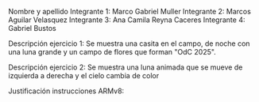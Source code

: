 Nombre y apellido 
Integrante 1: Marco Gabriel Muller
Integrante 2: Marcos Aguilar Velasquez 
Integrante 3: Ana Camila Reyna Caceres
Integrante 4: Gabriel Bustos


Descripción ejercicio 1: Se muestra una casita en el campo, de noche con una luna grande y un campo de flores que forman 
"OdC 2025".

Descripción ejercicio 2: Se muestra una luna animada que se mueve de izquierda a derecha y el cielo cambia de color


Justificación instrucciones ARMv8:
